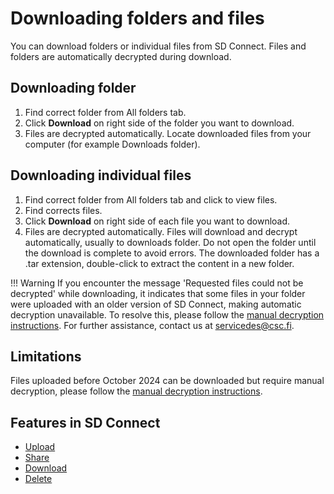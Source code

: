 # Downloading folders and files
You can download folders or individual files from SD Connect. Files and folders are automatically decrypted during download.

## Downloading folder
1. Find correct folder from All folders tab.
2. Click **Download** on right side of the folder you want to download.
3. Files are decrypted automatically. Locate downloaded files from your computer (for example Downloads folder).

## Downloading individual files
1. Find correct folder from All folders tab and click to view files.
2. Find corrects files.
3. Click **Download** on right side of each file you want to download.
4. Files are decrypted automatically. Files will download and decrypt automatically, usually to downloads folder. Do not open the folder until the download is complete to avoid errors. The downloaded folder has a .tar extension, double-click to extract the content in a new folder.

!!! Warning
    If you encounter the message 'Requested files could not be decrypted' while downloading, it indicates that some files in your folder were uploaded with an older version of SD Connect, making automatic decryption unavailable. To resolve this, please follow the [manual decryption instructions](sd-connect-download-old-version.md). For further assistance, contact us at servicedes@csc.fi.

## Limitations

Files uploaded before October 2024 can be downloaded but require manual decryption, please follow the [manual decryption instructions](sd-connect-download-old-version..md).


## Features in SD Connect 

* [Upload](./sd-connect-upload.md)
* [Share](./sd-connect-share.md)
* [Download](./sd-connect-download.md)
* [Delete](./sd-connect-delete.md)
